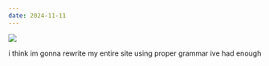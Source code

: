 ```yaml
---
date: 2024-11-11
---
```


![](https://i.imgur.com/B0rneAm.png)

i think im gonna rewrite my entire site using proper grammar ive had enough
